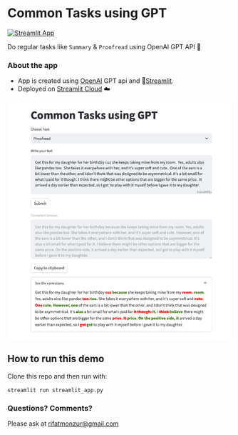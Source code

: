 # Common Tasks using GPT

[![Streamlit App](https://static.streamlit.io/badges/streamlit_badge_black_white.svg)](https://tasks-using-gpt-prompt.streamlit.app)

Do regular tasks like `Summary` & `Proofread` using OpenAI GPT API 🚀

### About the app
- App is created using [OpenAI](https://openai.com) GPT api and 🎈[Streamlit](https://streamlit.io/).
- Deployed on [Streamlit Cloud](https://streamlit.io/cloud) ☁️

<img src ="https://github.com/rifat1234/Prompt-To-Do-Common-Tasks/blob/main/Project_UI.png" width="900px"></img>

## How to run this demo

Clone this repo and then run with:
```
streamlit run streamlit_app.py
```

### Questions? Comments?

Please ask at rifatmonzur@gmail.com
